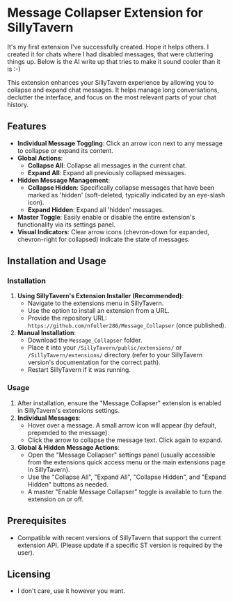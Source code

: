 # Message Collapser Extension for SillyTavern
It's my first extension I've successfully created. Hope it helps others. I created it for chats where I had disabled messages, that were cluttering things up. Below is the AI write up that tries to make it sound cooler than it is :-)

This extension enhances your SillyTavern experience by allowing you to collapse and expand chat messages. It helps manage long conversations, declutter the interface, and focus on the most relevant parts of your chat history.

## Features

*   **Individual Message Toggling**: Click an arrow icon next to any message to collapse or expand its content.
*   **Global Actions**:
    *   **Collapse All**: Collapse all messages in the current chat.
    *   **Expand All**: Expand all previously collapsed messages.
*   **Hidden Message Management**:
    *   **Collapse Hidden**: Specifically collapse messages that have been marked as 'hidden' (soft-deleted, typically indicated by an eye-slash icon).
    *   **Expand Hidden**: Expand all 'hidden' messages.
*   **Master Toggle**: Easily enable or disable the entire extension's functionality via its settings panel.
*   **Visual Indicators**: Clear arrow icons (chevron-down for expanded, chevron-right for collapsed) indicate the state of messages.

## Installation and Usage

### Installation

1.  **Using SillyTavern's Extension Installer (Recommended)**:
    *   Navigate to the extensions menu in SillyTavern.
    *   Use the option to install an extension from a URL.
    *   Provide the repository URL: `https://github.com/nfuller286/Message_Collapser` (once published).
2.  **Manual Installation**:
    *   Download the `Message_Collapser` folder.
    *   Place it into your `/SillyTavern/public/extensions/` or `/SillyTavern/extensions/` directory (refer to your SillyTavern version's documentation for the correct path).
    *   Restart SillyTavern if it was running.

### Usage

1.  After installation, ensure the "Message Collapser" extension is enabled in SillyTavern's extensions settings.
2.  **Individual Messages**:
    *   Hover over a message. A small arrow icon will appear (by default, prepended to the message).
    *   Click the arrow to collapse the message text. Click again to expand.
3.  **Global & Hidden Message Actions**:
    *   Open the "Message Collapser" settings panel (usually accessible from the extensions quick access menu or the main extensions page in SillyTavern).
    *   Use the "Collapse All", "Expand All", "Collapse Hidden", and "Expand Hidden" buttons as needed.
    *   A master "Enable Message Collapser" toggle is available to turn the extension on or off.

## Prerequisites

*   Compatible with recent versions of SillyTavern that support the current extension API. (Please update if a specific ST version is required by the user).

## Licensing
* I don't care, use it however you want. 
